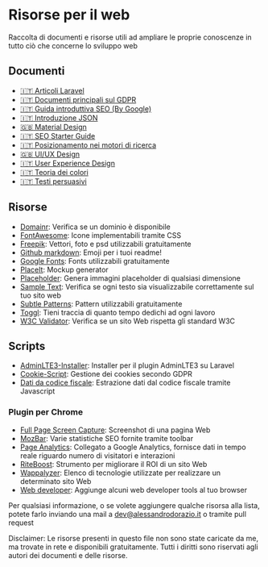 # Risorse per il web
Raccolta di documenti e risorse utili ad ampliare le proprie conoscenze in tutto ciò che concerne lo sviluppo web

## Documenti
- [:it: Articoli Laravel](http://laravel-italia.it/articoli)
- [:it: Documenti principali sul GDPR](https://www.agendadigitale.eu/cittadinanza-digitale/gdpr-tutto-cio-che-ce-da-sapere-per-essere-preparati/)
- [:it: Guida introduttiva SEO (By Google)](https://support.google.com/webmasters/answer/7451184?hl=it)
- [:it: Introduzione JSON](http://elite.polito.it/files/courses/02CIX/2013/03-JSON.pdf)
- [:uk: Material Design](https://material.io/design/)
- [:it: SEO Starter Guide](https://www.studiosamo.it/wp-content/uploads/2016/05/Guida-SEO-Google.pdf)
- [:it: Posizionamento nei motori di ricerca](https://www.prima-posizione.it/download/guida-posizionamento-motori-ricerca.pdf)
- [:uk: UI/UX Design](https://www.researchgate.net/publication/317660257_User_Interface_and_User_Experience_UIUX_Design)
- [:it: User Experience Design](http://userexperience.boutique/wp-content/uploads/2016/07/user-experience-design-ebook-gratuito-uxboutique.pdf)
- [:it: Teoria dei colori](https://www.politesi.polimi.it/bitstream/10589/18321/1/2011_03_Rossin.pdf)
- [:it: Testi persuasivi](https://www.armandogiorgi.it/wp-content/uploads/2015/07/testi-persuasivi-swipe-files-pronesis.pdf)

## Risorse
- [Domainr](https://domainr.com/): Verifica se un dominio è disponibile
- [FontAwesome](https://fontawesome.com): Icone implementabili tramite CSS
- [Freepik](https://www.freepik.com/): Vettori, foto e psd utilizzabili gratuitamente
- [Github markdown](https://gist.github.com/rxaviers/7360908): Emoji per i tuoi readme!
- [Google Fonts](https://fonts.google.com/): Fonts utilizzabili gratuitamente
- [PlaceIt](https://placeit.net/): Mockup generator
- [Placeholder](https://placeholder.com/): Genera immagini placeholder di qualsiasi dimensione
- [Sample Text](http://www.sample-txt.com/): Verifica se ogni testo sia visualizzabile correttamente sul tuo sito web
- [Subtle Patterns](https://www.toptal.com/designers/subtlepatterns/): Pattern utilizzabili gratuitamente
- [Toggl](https://toggl.com/): Tieni traccia di quanto tempo dedichi ad ogni lavoro
- [W3C Validator](https://validator.w3.org/): Verifica se un sito Web rispetta gli standard W3C

## Scripts
- [AdminLTE3-Installer](https://github.com/alessandrodorazio/AdminLTE3-Installer): Installer per il plugin AdminLTE3 su Laravel
- [Cookie-Script](https://cookie-script.com/): Gestione dei cookies secondo GDPR
- [Dati da codice fiscale](https://github.com/alessandrodorazio/Dati-da-codice-fiscale): Estrazione dati dal codice fiscale tramite Javascript

### Plugin per Chrome
- [Full Page Screen Capture](https://chrome.google.com/webstore/detail/full-page-screen-capture/fdpohaocaechififmbbbbbknoalclacl): Screenshot di una pagina Web
- [MozBar](https://chrome.google.com/webstore/detail/mozbar/eakacpaijcpapndcfffdgphdiccmpknp): Varie statistiche SEO fornite tramite toolbar
- [Page Analytics](https://chrome.google.com/webstore/detail/page-analytics-by-google/fnbdnhhicmebfgdgglcdacdapkcihcoh): Collegato a Google Analytics, fornisce dati in tempo reale riguardo numero di visitatori e interazioni
- [RiteBoost](https://chrome.google.com/webstore/detail/riteboost/flookmlccbimcdpnbblpdjhpmjlblfgg): Strumento per migliorare il ROI di un sito Web
- [Wappalyzer](https://www.wappalyzer.com/): Elenco di tecnologie utilizzate per realizzare un determinato sito Web
- [Web developer](https://chrispederick.com/work/web-developer/): Aggiunge alcuni web developer tools al tuo browser

Per qualsiasi informazione, o se volete aggiungere qualche risorsa alla lista, potete farlo inviando una mail a dev@alessandrodorazio.it o tramite pull request

Disclaimer: Le risorse presenti in questo file non sono state caricate da me, ma trovate in rete e disponibili gratuitamente. Tutti i diritti sono riservati agli autori dei documenti e delle risorse.
